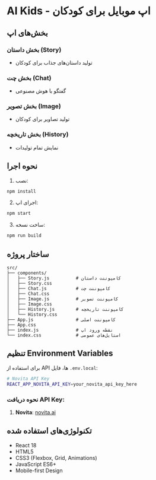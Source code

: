 # AI Kids - اپ موبایل برای کودکان



## بخش‌های اپ

###  بخش داستان (Story)
- تولید داستان‌های جذاب برای کودکان
###  بخش چت (Chat)
- گفتگو با هوش مصنوعی
### بخش تصویر (Image)
- تولید تصاویر برای کودکان
### بخش تاریخچه (History)
- نمایش تمام تولیدات



## نحوه اجرا

1. نصب:
```bash
npm install
```

2. اجرای اپ:
```bash
npm start
```

3. ساخت نسخه:
```bash
npm run build
```

## ساختار پروژه

```
src/
├── components/
│   ├── Story.js          # کامپوننت داستان
│   ├── Story.css
│   ├── Chat.js           # کامپوننت چت
│   ├── Chat.css
│   ├── Image.js          # کامپوننت تصویر
│   ├── Image.css
│   ├── History.js        # کامپوننت تاریخچه
│   └── History.css
├── App.js                # کامپوننت اصلی
├── App.css
├── index.js              # نقطه ورود اپ
└── index.css             # استایل‌های عمومی
```

## تنظیم Environment Variables

برای استفاده از API ها، فایل `.env.local`:

```bash
# Novita API Key 
REACT_APP_NOVITA_API_KEY=your_novita_api_key_here

```

### نحوه دریافت API Key:
1. **Novita**: [novita.ai](https://novita.ai)


## تکنولوژی‌های استفاده شده

- React 18
- HTML5
- CSS3 (Flexbox, Grid, Animations)
- JavaScript ES6+
- Mobile-first Design
